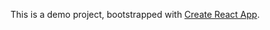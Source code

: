 This is a demo project, bootstrapped with [Create React App](https://github.com/facebook/create-react-app).
